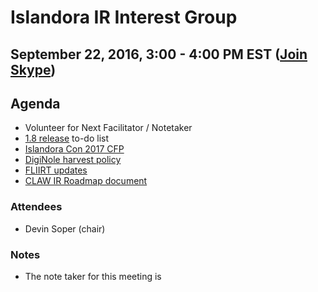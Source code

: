# Islandora IR Interest Group
## September 22, 2016, 3:00 - 4:00 PM EST ([Join Skype](https://join.skype.com/xPZzsXVPXkho))

## Agenda
* Volunteer for Next Facilitator / Notetaker
* [1.8 release](https://docs.google.com/spreadsheets/d/1PRv2Xo-sNE_sDJHUT5OvTXmNiSHnkdJgwo7VsFkIUgY/edit?pref=2&pli=1#gid=211974923) to-do list
* [Islandora Con 2017 CFP](http://www.islandora.ca/content/islandoracon-2017-call-proposals-now-open)
* [DigiNole harvest policy](https://drive.google.com/open?id=0B-MRzkC5X-UmMzk3M0UtRXJIa3M)
* [FLIIRT updates](https://fliirt.wiki.flvc.org/wiki/index.php/Main_Page#Sept._6.2C_2016:_Code_changes_on_ir-test.digital.flvc.org)
* [CLAW IR Roadmap document](https://docs.google.com/document/d/1pFpL1PK1Tk3FSini2nZeDajw8PyXnh-2xBNOnM6fbvM/edit?usp=sharing)

### Attendees
* Devin Soper (chair)

### Notes
* The note taker for this meeting is
